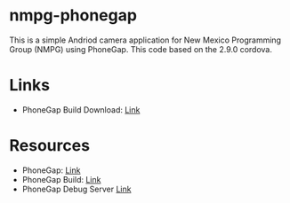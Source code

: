 nmpg-phonegap
=============

This is a simple Andriod camera application for New Mexico Programming Group (NMPG)
using PhoneGap. This code based on the 2.9.0 cordova. 

# Links
- PhoneGap Build Download: [Link](https://build.phonegap.com/apps/564062/share)

# Resources
- PhoneGap: [Link](http://http://phonegap.com/)
- PhoneGap Build: [Link](http://http://phonegap.com/)
- PhoneGap Debug Server [Link](https://build.phonegap.com/docs/user-debug-server)

